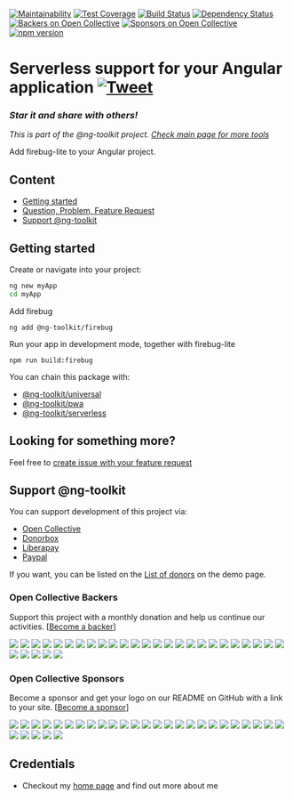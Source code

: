 [![Maintainability](https://api.codeclimate.com/v1/badges/feb1889ed8bd09672fae/maintainability)](https://codeclimate.com/github/maciejtreder/ng-toolkit/maintainability)
[![Test Coverage](https://api.codeclimate.com/v1/badges/feb1889ed8bd09672fae/test_coverage)](https://codeclimate.com/github/maciejtreder/ng-toolkit/test_coverage) 
[![Build Status](https://travis-ci.org/maciejtreder/ng-toolkit.png)](https://travis-ci.org/maciejtreder/ng-toolkit)
[![Dependency Status](https://david-dm.org/maciejtreder/ng-toolkit.svg)](https://david-dm.org/maciejtreder/ng-toolkit)
[![Backers on Open Collective](https://opencollective.com/ng-toolkit/backers/badge.svg)](#backers) 
[![Sponsors on Open Collective](https://opencollective.com/ng-toolkit/sponsors/badge.svg)](#sponsors)
[![npm version](https://badge.fury.io/js/%40ng-toolkit%2Fserverless.svg)](https://badge.fury.io/js/%40ng-toolkit%2Ffirebug)

# Serverless support for your Angular application [![Tweet](https://img.shields.io/twitter/url/http/shields.io.svg?style=social&logo=twitter)](https://twitter.com/intent/tweet?text=Just%20started%20using%20@ng-toolkit/serverless&url=https://github.com/maciejtreder/ng-toolkit&via=maciejtreder&hashtags=angular,pwa,webapp,software,developers,serverless,firebase)

### _**Star it and share with others!**_
_This is part of the @ng-toolkit project. [Check main page for more tools](https://github.com/maciejtreder/ng-toolkit)_

Add firebug-lite to your Angular project.

## Content
 - [Getting started](#start)
 - [Question, Problem, Feature Request](#question)
 - [Support @ng-toolkit](#funding)

## <a name="start"></a> Getting started
Create or navigate into your project:
```bash
ng new myApp
cd myApp
```

Add firebug
```
ng add @ng-toolkit/firebug
```

Run your app in development mode, together with firebug-lite
```
npm run build:firebug
```


You can chain this package with:
- [@ng-toolkit/universal](https://github.com/maciejtreder/ng-toolkit/blob/master/schematics/universal)
- [@ng-toolkit/pwa](https://github.com/maciejtreder/ng-toolkit/blob/master/schematics/pwa)
- [@ng-toolkit/serverless](https://github.com/maciejtreder/ng-toolkit/blob/master/schematics/serverless)


## <a name="question"></a> Looking for something more?
Feel free to [create issue with your feature request](https://github.com/maciejtreder/angular-toolkit/issues/new)

## <a name="funding"></a> Support @ng-toolkit

You can support development of this project via:
- [Open Collective](https://opencollective.com/ng-toolkit)
- [Donorbox](https://donorbox.org/ng-toolkit)
- [Liberapay](https://liberapay.com/maciejtreder/donate)
- [Paypal](https://www.paypal.me/ngtoolkit)

If you want, you can be listed on the [List of donors](https://www.angular-universal-pwa.maciejtreder.com/donors) on the demo page.


### Open Collective Backers

Support this project with a monthly donation and help us continue our activities. [[Become a backer](https://opencollective.com/ng-toolkit#backer)]

<a href="https://opencollective.com/ng-toolkit/backer/0/website" target="_blank"><img src="https://opencollective.com/ng-toolkit/backer/0/avatar.svg"></a>
<a href="https://opencollective.com/ng-toolkit/backer/1/website" target="_blank"><img src="https://opencollective.com/ng-toolkit/backer/1/avatar.svg"></a>
<a href="https://opencollective.com/ng-toolkit/backer/2/website" target="_blank"><img src="https://opencollective.com/ng-toolkit/backer/2/avatar.svg"></a>
<a href="https://opencollective.com/ng-toolkit/backer/3/website" target="_blank"><img src="https://opencollective.com/ng-toolkit/backer/3/avatar.svg"></a>
<a href="https://opencollective.com/ng-toolkit/backer/4/website" target="_blank"><img src="https://opencollective.com/ng-toolkit/backer/4/avatar.svg"></a>
<a href="https://opencollective.com/ng-toolkit/backer/5/website" target="_blank"><img src="https://opencollective.com/ng-toolkit/backer/5/avatar.svg"></a>
<a href="https://opencollective.com/ng-toolkit/backer/6/website" target="_blank"><img src="https://opencollective.com/ng-toolkit/backer/6/avatar.svg"></a>
<a href="https://opencollective.com/ng-toolkit/backer/7/website" target="_blank"><img src="https://opencollective.com/ng-toolkit/backer/7/avatar.svg"></a>
<a href="https://opencollective.com/ng-toolkit/backer/8/website" target="_blank"><img src="https://opencollective.com/ng-toolkit/backer/8/avatar.svg"></a>
<a href="https://opencollective.com/ng-toolkit/backer/9/website" target="_blank"><img src="https://opencollective.com/ng-toolkit/backer/9/avatar.svg"></a>
<a href="https://opencollective.com/ng-toolkit/backer/10/website" target="_blank"><img src="https://opencollective.com/ng-toolkit/backer/10/avatar.svg"></a>
<a href="https://opencollective.com/ng-toolkit/backer/11/website" target="_blank"><img src="https://opencollective.com/ng-toolkit/backer/11/avatar.svg"></a>
<a href="https://opencollective.com/ng-toolkit/backer/12/website" target="_blank"><img src="https://opencollective.com/ng-toolkit/backer/12/avatar.svg"></a>
<a href="https://opencollective.com/ng-toolkit/backer/13/website" target="_blank"><img src="https://opencollective.com/ng-toolkit/backer/13/avatar.svg"></a>
<a href="https://opencollective.com/ng-toolkit/backer/14/website" target="_blank"><img src="https://opencollective.com/ng-toolkit/backer/14/avatar.svg"></a>
<a href="https://opencollective.com/ng-toolkit/backer/15/website" target="_blank"><img src="https://opencollective.com/ng-toolkit/backer/15/avatar.svg"></a>
<a href="https://opencollective.com/ng-toolkit/backer/16/website" target="_blank"><img src="https://opencollective.com/ng-toolkit/backer/16/avatar.svg"></a>
<a href="https://opencollective.com/ng-toolkit/backer/17/website" target="_blank"><img src="https://opencollective.com/ng-toolkit/backer/17/avatar.svg"></a>
<a href="https://opencollective.com/ng-toolkit/backer/18/website" target="_blank"><img src="https://opencollective.com/ng-toolkit/backer/18/avatar.svg"></a>
<a href="https://opencollective.com/ng-toolkit/backer/19/website" target="_blank"><img src="https://opencollective.com/ng-toolkit/backer/19/avatar.svg"></a>
<a href="https://opencollective.com/ng-toolkit/backer/20/website" target="_blank"><img src="https://opencollective.com/ng-toolkit/backer/20/avatar.svg"></a>
<a href="https://opencollective.com/ng-toolkit/backer/21/website" target="_blank"><img src="https://opencollective.com/ng-toolkit/backer/21/avatar.svg"></a>
<a href="https://opencollective.com/ng-toolkit/backer/22/website" target="_blank"><img src="https://opencollective.com/ng-toolkit/backer/22/avatar.svg"></a>
<a href="https://opencollective.com/ng-toolkit/backer/23/website" target="_blank"><img src="https://opencollective.com/ng-toolkit/backer/23/avatar.svg"></a>
<a href="https://opencollective.com/ng-toolkit/backer/24/website" target="_blank"><img src="https://opencollective.com/ng-toolkit/backer/24/avatar.svg"></a>
<a href="https://opencollective.com/ng-toolkit/backer/25/website" target="_blank"><img src="https://opencollective.com/ng-toolkit/backer/25/avatar.svg"></a>
<a href="https://opencollective.com/ng-toolkit/backer/26/website" target="_blank"><img src="https://opencollective.com/ng-toolkit/backer/26/avatar.svg"></a>
<a href="https://opencollective.com/ng-toolkit/backer/27/website" target="_blank"><img src="https://opencollective.com/ng-toolkit/backer/27/avatar.svg"></a>
<a href="https://opencollective.com/ng-toolkit/backer/28/website" target="_blank"><img src="https://opencollective.com/ng-toolkit/backer/28/avatar.svg"></a>
<a href="https://opencollective.com/ng-toolkit/backer/29/website" target="_blank"><img src="https://opencollective.com/ng-toolkit/backer/29/avatar.svg"></a>

### Open Collective Sponsors

Become a sponsor and get your logo on our README on GitHub with a link to your site. [[Become a sponsor](https://opencollective.com/ng-toolkit#sponsor)]

<a href="https://opencollective.com/ng-toolkit/sponsor/0/website" target="_blank"><img src="https://opencollective.com/ng-toolkit/sponsor/0/avatar.svg"></a>
<a href="https://opencollective.com/ng-toolkit/sponsor/1/website" target="_blank"><img src="https://opencollective.com/ng-toolkit/sponsor/1/avatar.svg"></a>
<a href="https://opencollective.com/ng-toolkit/sponsor/2/website" target="_blank"><img src="https://opencollective.com/ng-toolkit/sponsor/2/avatar.svg"></a>
<a href="https://opencollective.com/ng-toolkit/sponsor/3/website" target="_blank"><img src="https://opencollective.com/ng-toolkit/sponsor/3/avatar.svg"></a>
<a href="https://opencollective.com/ng-toolkit/sponsor/4/website" target="_blank"><img src="https://opencollective.com/ng-toolkit/sponsor/4/avatar.svg"></a>
<a href="https://opencollective.com/ng-toolkit/sponsor/5/website" target="_blank"><img src="https://opencollective.com/ng-toolkit/sponsor/5/avatar.svg"></a>
<a href="https://opencollective.com/ng-toolkit/sponsor/6/website" target="_blank"><img src="https://opencollective.com/ng-toolkit/sponsor/6/avatar.svg"></a>
<a href="https://opencollective.com/ng-toolkit/sponsor/7/website" target="_blank"><img src="https://opencollective.com/ng-toolkit/sponsor/7/avatar.svg"></a>
<a href="https://opencollective.com/ng-toolkit/sponsor/8/website" target="_blank"><img src="https://opencollective.com/ng-toolkit/sponsor/8/avatar.svg"></a>
<a href="https://opencollective.com/ng-toolkit/sponsor/9/website" target="_blank"><img src="https://opencollective.com/ng-toolkit/sponsor/9/avatar.svg"></a>
<a href="https://opencollective.com/ng-toolkit/sponsor/10/website" target="_blank"><img src="https://opencollective.com/ng-toolkit/sponsor/10/avatar.svg"></a>
<a href="https://opencollective.com/ng-toolkit/sponsor/11/website" target="_blank"><img src="https://opencollective.com/ng-toolkit/sponsor/11/avatar.svg"></a>
<a href="https://opencollective.com/ng-toolkit/sponsor/12/website" target="_blank"><img src="https://opencollective.com/ng-toolkit/sponsor/12/avatar.svg"></a>
<a href="https://opencollective.com/ng-toolkit/sponsor/13/website" target="_blank"><img src="https://opencollective.com/ng-toolkit/sponsor/13/avatar.svg"></a>
<a href="https://opencollective.com/ng-toolkit/sponsor/14/website" target="_blank"><img src="https://opencollective.com/ng-toolkit/sponsor/14/avatar.svg"></a>
<a href="https://opencollective.com/ng-toolkit/sponsor/15/website" target="_blank"><img src="https://opencollective.com/ng-toolkit/sponsor/15/avatar.svg"></a>
<a href="https://opencollective.com/ng-toolkit/sponsor/16/website" target="_blank"><img src="https://opencollective.com/ng-toolkit/sponsor/16/avatar.svg"></a>
<a href="https://opencollective.com/ng-toolkit/sponsor/17/website" target="_blank"><img src="https://opencollective.com/ng-toolkit/sponsor/17/avatar.svg"></a>
<a href="https://opencollective.com/ng-toolkit/sponsor/18/website" target="_blank"><img src="https://opencollective.com/ng-toolkit/sponsor/18/avatar.svg"></a>
<a href="https://opencollective.com/ng-toolkit/sponsor/19/website" target="_blank"><img src="https://opencollective.com/ng-toolkit/sponsor/19/avatar.svg"></a>
<a href="https://opencollective.com/ng-toolkit/sponsor/20/website" target="_blank"><img src="https://opencollective.com/ng-toolkit/sponsor/20/avatar.svg"></a>
<a href="https://opencollective.com/ng-toolkit/sponsor/21/website" target="_blank"><img src="https://opencollective.com/ng-toolkit/sponsor/21/avatar.svg"></a>
<a href="https://opencollective.com/ng-toolkit/sponsor/22/website" target="_blank"><img src="https://opencollective.com/ng-toolkit/sponsor/22/avatar.svg"></a>
<a href="https://opencollective.com/ng-toolkit/sponsor/23/website" target="_blank"><img src="https://opencollective.com/ng-toolkit/sponsor/23/avatar.svg"></a>
<a href="https://opencollective.com/ng-toolkit/sponsor/24/website" target="_blank"><img src="https://opencollective.com/ng-toolkit/sponsor/24/avatar.svg"></a>
<a href="https://opencollective.com/ng-toolkit/sponsor/25/website" target="_blank"><img src="https://opencollective.com/ng-toolkit/sponsor/25/avatar.svg"></a>
<a href="https://opencollective.com/ng-toolkit/sponsor/26/website" target="_blank"><img src="https://opencollective.com/ng-toolkit/sponsor/26/avatar.svg"></a>
<a href="https://opencollective.com/ng-toolkit/sponsor/27/website" target="_blank"><img src="https://opencollective.com/ng-toolkit/sponsor/27/avatar.svg"></a>
<a href="https://opencollective.com/ng-toolkit/sponsor/28/website" target="_blank"><img src="https://opencollective.com/ng-toolkit/sponsor/28/avatar.svg"></a>
<a href="https://opencollective.com/ng-toolkit/sponsor/29/website" target="_blank"><img src="https://opencollective.com/ng-toolkit/sponsor/29/avatar.svg"></a>



## <a name="credentials"></a> Credentials
* Checkout my [home page](https://www.maciejtreder.com) and find out more about me
